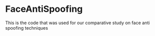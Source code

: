 # FaceAntiSpoofing
This is the code that was used for our comparative study on face anti spoofing techniques
